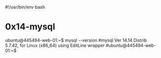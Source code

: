 #!/usr/bin/env bash
# 0x14-mysql
ubuntu@445494-web-01:~$  mysql --version
#mysql  Ver 14.14 Distrib 5.7.42, for Linux (x86_64) using  EditLine wrapper
#ubuntu@445494-web-01:~$
